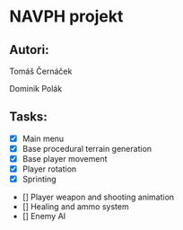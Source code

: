 # NAVPH projekt

## Autori:
Tomáš Černáček

Dominik Polák


## Tasks:
* [X] Main menu
* [X] Base procedural terrain generation
* [X] Base player movement
* [X] Player rotation
* [X] Sprinting
* [] Player weapon and shooting animation
* [] Healing and ammo system
* [] Enemy AI